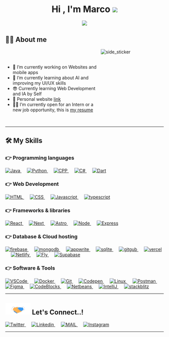 <h1 align="center"><b>Hi , I'm Marco </b><img src="https://media.giphy.com/media/hvRJCLFzcasrR4ia7z/giphy.gif" width="35"></h1>

<p align="center">
  <a href="https://github.com/DenverCoder1/readme-typing-svg"><img src="https://readme-typing-svg.herokuapp.com?font=Time+New+Roman&color=cyan&size=25&center=true&vCenter=true&width=600&height=100&lines=Front-End+Developer,;Computer+Engineering+Student,;Active+Learner/Researcher,;Love+to+learn+new+stuffs..<3"></a>
</p>

## 👨‍💻 **About me**

<img align="right" width=200px height=200px alt="side_sticker" src="https://media.giphy.com/media/TEnXkcsHrP4YedChhA/giphy.gif" />

</br>
</br>

- 🔭 I’m currently working on Websites and mobile apps
- 🌱 I’m currently learning about AI and improving my UI/UX skills
- 😎 Currently learning Web Development and IA by Self
- 🙈 Personal website [link](https://nandev.vercel.app)
- 👨‍💻 I’m currently open for an Intern or a new job opportunity, this is [my resume](https://drive.google.com/file/d/1x5EgzYxPFU--BQ-zFHui4P2C0GEtnuJF/view?usp=drive_link)

</br>

---

## 🛠️ My Skills

### 👉 Programming languages

<p align="left"> 
    <a href="https://www.java.com/en/">
        <img alt="Java" src="https://img.shields.io/badge/Java-15616D?style=for-the-badge"/>
    </a>
    &emsp;
    <a href="https://python.org/">
        <img alt="Python" src="https://img.shields.io/badge/Python-15616D?style=for-the-badge"/>
    </a>
    &emsp;
    <a href="https://cplusplus.com/doc/">
        <img alt="CPP" src="https://img.shields.io/badge/C++-15616D?style=for-the-badge"/>
    </a>
    &emsp;
    <a href="https://learn.microsoft.com/en-us/dotnet/csharp/">
        <img alt="C#" src="https://img.shields.io/badge/C%23-15616D?style=for-the-badge"/>
    </a>
    &emsp;
    <a href="https://dart.dev/guides">
        <img alt="Dart" src="https://img.shields.io/badge/Dart-15616D?style=for-the-badge"/>
    </a>
</p>

### 👉 Web Development

<p align="left"> 
    <a href="https://developer.mozilla.org/es/docs/Web/HTML">
        <img alt="HTML" src="https://img.shields.io/badge/HTML5-5B8C5A?style=for-the-badge"/>
    </a>
    &emsp;
    <a href="https://developer.mozilla.org/es/docs/Web/CSS">
        <img alt="CSS" src="https://img.shields.io/badge/CSS3-5B8C5A?style=for-the-badge"/>
    </a>
    &emsp;
    <a href="https://developer.mozilla.org/en-US/docs/Web/JavaScript">
        <img alt="Javascript" src="https://img.shields.io/badge/JavaScript-5B8C5A?style=for-the-badge"/>
    </a>
    &emsp;
    <a href="https://www.typescriptlang.org/docs/">
        <img alt="typescript" src="https://img.shields.io/badge/TypeScript-5B8C5A?style=for-the-badge"/>
    </a>
</p>

### 👉 Frameworks & libraries

<p align="left"> 
    <a href="https://react.dev/">
        <img alt="React" src="https://img.shields.io/badge/React js-52414C?style=for-the-badge"/>
    </a>
    &emsp;
    <a href="https://nextjs.org/">
        <img alt="Next" src="https://img.shields.io/badge/Next js-52414C?style=for-the-badge"/>
    </a>
    &emsp;
    <a href="https://docs.astro.build/en/getting-started/">
        <img alt="Astro" src="https://img.shields.io/badge/Astro js-52414C?style=for-the-badge"/>
    </a>
    &emsp;
    <a href="https://nodejs.org/es">
        <img alt="Node" src="https://img.shields.io/badge/Node js-52414C?style=for-the-badge"/>
    </a>
    &emsp;
    <a href="https://expressjs.com/">
        <img alt="Express" src="https://img.shields.io/badge/Express js-52414C?style=for-the-badge"/>
    </a>
</p>

### 👉 Database & Cloud hosting

<p align="left"> 
    <a href="https://firebase.google.com/">
        <img alt="firebase" src="https://img.shields.io/badge/Firebase-4D6CFA?style=for-the-badge"/>
    </a>
    &emsp;
    <a href="https://www.mongodb.com/">
        <img alt="mongodb" src="https://img.shields.io/badge/Mongo DB-4D6CFA?style=for-the-badge"/>
    </a>
    &emsp;
    <a href="https://appwrite.io/">
        <img alt="appwrite" src="https://img.shields.io/badge/Appwrite-4D6CFA?style=for-the-badge"/>
    </a>
    &emsp;
    <a href="https://www.sqlite.org/index.html">
        <img alt="sqlite" src="https://img.shields.io/badge/SQLite-4D6CFA?style=for-the-badge"/>
    </a>
    &emsp;
    <a href="https://github.com/">
        <img alt="gitgub" src="https://img.shields.io/badge/Github-4D6CFA?style=for-the-badge"/>
    </a>
    &emsp;
    <a href="https://vercel.com/">
        <img alt="vercel" src="https://img.shields.io/badge/Vercel-4D6CFA?style=for-the-badge"/>
    </a>
    &emsp;
    <a href="https://www.netlify.com/">
        <img alt="Netlify" src="https://img.shields.io/badge/Netlify-4D6CFA?style=for-the-badge"/>
    </a>
    &emsp;
    <a href="https://fly.io/">
        <img alt="Fly" src="https://img.shields.io/badge/Fly io-4D6CFA?style=for-the-badge"/>
    </a>
    &emsp;
    <a href="https://supabase.com/">
        <img alt="Supabase" src="https://img.shields.io/badge/Supabase-4D6CFA?style=for-the-badge"/>
    </a>
</p>

### 👉 Software & Tools

<p align="left"> 
    <a href="https://code.visualstudio.com/">
        <img alt="VSCode" src="https://img.shields.io/badge/Visual Studio Code-5B5F97?style=for-the-badge"/>
    </a>
    &emsp;
    <a href="https://www.docker.com/">
        <img alt="Docker" src="https://img.shields.io/badge/Docker-5B5F97?style=for-the-badge"/>
    </a>
    &emsp;
    <a href="https://git-scm.com/">
        <img alt="Git" src="https://img.shields.io/badge/Git-5B5F97?style=for-the-badge"/>
    </a>
    &emsp;
    <a href="https://codepen.io/">
        <img alt="Codepen" src="https://img.shields.io/badge/Codepen-5B5F97?style=for-the-badge"/>
    </a>
    &emsp;
    <a href="#">
        <img alt="Linux" src="https://img.shields.io/badge/Linux-5B5F97?style=for-the-badge"/>
    </a>
    &emsp;
    <a href="#">
        <img alt="Postman" src="https://img.shields.io/badge/Postman-5B5F97?style=for-the-badge"/>
    </a>
    &emsp;
    <a href="#">
        <img alt="Figma" src="https://img.shields.io/badge/Figma-5B5F97?style=for-the-badge"/>
    </a>
    &emsp;
    <a href="#">
        <img alt="CodeBlocks" src="https://img.shields.io/badge/CodeBlocks-5B5F97?style=for-the-badge"/>
    </a>
    &emsp;
    <a href="#">
        <img alt="Netbeans" src="https://img.shields.io/badge/Netbeans-5B5F97?style=for-the-badge"/>
    </a>
    &emsp;
    <a href="#">
        <img alt="IntelliJ" src="https://img.shields.io/badge/IntelliJ idea-5B5F97?style=for-the-badge"/>
    </a>
    &emsp;
    <a href="https://stackblitz.com/">
        <img alt="stackblitz" src="https://img.shields.io/badge/stackBlitz-5B5F97?style=for-the-badge"/>
    </a>
</p>

---

## <img src="https://github.com/0xAbdulKhalid/0xAbdulKhalid/raw/main/assets/mdImages/handshake.gif" width ="80"><b> Let's Connect..!</b>

<p align="left"> 
    <a href="https://twitter.com/nandev_16">
        <img alt="Twitter" src="https://img.shields.io/badge/Twitter-00acee?style=for-the-badge&logo=twitter&logoColor=white"/>
    </a>
    &emsp;
    <a href="https://www.linkedin.com/in/marcoa16b/">
        <img alt="Linkedin" src="https://img.shields.io/badge/LinkedIn-0072b1?style=for-the-badge&logo=linkedin&logoColor=white"/>
    </a>
    &emsp;
    <a href="mailto:marcoferab@gmail.com">
        <img alt="MAIL" src="https://img.shields.io/badge/Mail-c14438?style=for-the-badge&logo=gmail&logoColor=white"/>
    </a>
    &emsp;
    <a href="https://www.instagram.com/nando._.dev/">
        <img alt="Instagram" src="https://img.shields.io/badge/Instagram-3D3B8E?style=for-the-badge&logo=instagram&logoColor=white"/>
    </a>
</p>

---
